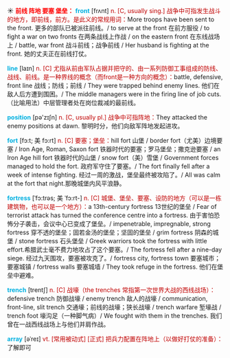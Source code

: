 ☀ <font color="red">**前线 阵地 要塞 堡垒：**</font>
<font color="sky blue">**front**</font> [frʌnt] 
<font color="#c00000">n. [C, usually sing.] 战争中可指发生战斗的地方，即前线，前方。是此义的常规用词：</font>More troops have been sent to the front. 更多的部队已被派往前线。/ to serve at the front 在前方服役 / to fight a war on two fronts 在两条战线上作战 / on the eastern front 在东线战场上 / battle, war front 战斗前线；战争前线 / Her husband is fighting at the front. 她的丈夫正在前线打仗。

<font color="sky blue">**line**</font> [laɪn] 
<font color="#c00000">n. [C] 尤指从前由军队占据并把守的、由一系列防御工事组成的防线、战线、前线。是一种界线的概念（而front是一种方向的概念）：</font>battle, defensive, front line 战线；防线；前线 / They were trapped behind enemy lines. 他们在敌人后方遭到围困。/ The middle managers were in the firing line of job cuts.（比喻用法）中层管理者处在岗位裁减的最前线。

<font color="sky blue">**position**</font> [pə'zɪʃn] 
<font color="#c00000">n. [C, usually pl.] 战争中可指阵地：</font>They attacked the enemy positions at dawn. 黎明时分，他们向敌军阵地发起进攻。
                    
<font color="sky blue">**fort**</font> [fɔ:t; 美 fɔ:rt]
<font color="#c00000">n. [C] 要塞；堡垒：</font>hill fort 山堡 / border fort（尤美）边境要塞 / Iron Age, Roman, Saxon fort 铁器时代的要塞；罗马堡垒；撒克逊要塞 / an Iron Age hill fort 铁器时代的山堡 / snow fort（美）雪堡 / Government forces managed to hold the fort. 政府军守住了要塞。/ The fort finally fell after a week of intense fighting. 经过一周的激战，堡垒最终被攻陷了。/ All was calm at the fort that night.那晚城堡内风平浪静。
           
<font color="sky blue">**fortress**</font> [ˈfɔ:trəs; 美 ˈfɔ:rt-]
<font color="#c00000">n. [C] 城堡、堡垒、要塞、设防的地方（可以是一栋建筑物，也可以是一个地方）：</font>a 13th-century fortress 13世纪的堡垒 / Fear of terrorist attack has turned the conference centre into a fortress. 由于害怕恐怖分子袭击，会议中心已变成了堡垒。/ impenetrable, impregnable, strong fortress 穿不透的堡垒；固若金汤的堡垒；坚固的堡垒 / grim fortress 阴森的城堡 / stone fortress 石头堡垒 / Greek warriors took the fortress with little effort.希腊武士毫不费力地攻占了这个要塞。/ The fortress fell after a nine-day siege. 经过九天围攻，要塞被攻克了。/ fortress city, fortress town 要塞城市；要塞城镇 / fortress walls 要塞城墙 / They took refuge in the fortress. 他们在堡垒中避难。

<font color="sky blue">**trench**</font> [trentʃ]
<font color="#c00000">n. [C] 战壕（the trenches 常指第一次世界大战的西线战场）：</font>defensive trench 防御战壕 / enemy trench 敌人的战壕 / communication, front-line, slit trench 交通壕；前线的战壕；狭长战壕 / trench warfare 堑壕战 / trench foot 壕沟足（一种脚气病）/ We fought with them in the trenches. 我们曾在一战西线战场上与他们并肩作战。

<font color="sky blue">**array**</font> [əˈreɪ]
<font color="#c00000">vt. [常用被动式] [正式] 把兵力配置在阵地上（以做好打仗的准备）：</font>了解即可

